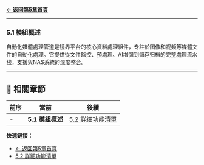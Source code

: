 **[← 返回第5章首頁](ch5-index.md)**

---

### 5.1 模組概述
自動化媒體處理管道是镜界平台的核心資料處理組件，专註於图像和视频等媒體文件的自動化處理。它提供從文件監控、預處理、AI增强到儲存归档的完整處理流水线，支援與NAS系統的深度整合。

---

## 📑 相關章節

| 前序 | 當前 | 後續 |
|-----|------|------|
| - | **5.1 模組概述** | [5.2 詳細功能清單](ch5-2-詳細功能清單.md) |

**快速鏈接：**
- [← 返回第5章首頁](ch5-index.md)
- [5.2 詳細功能清單](ch5-2-詳細功能清單.md)
